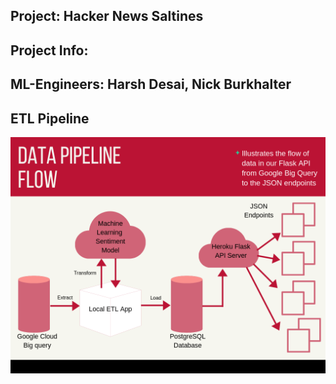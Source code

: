 ## Project: Hacker News Saltines
## Project Info:

## ML-Engineers: Harsh Desai, Nick Burkhalter
## ETL Pipeline

![Data Pipeline Flow](Data%20Pipeline%20Flow.png)


